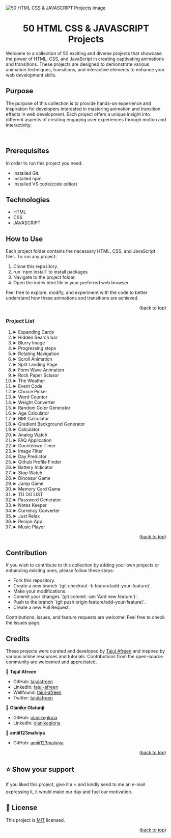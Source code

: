 ![50 HTML CSS & JAVASCRIPT Projects Image](./assets/maxresdefault.jpg)

<div>
<h1 align="center">50 HTML CSS & JAVASCRIPT Projects</h1> 
<p>Welcome to a collection of 50 exciting and diverse projects that showcase the power of HTML, CSS, and JavaScript in creating captivating animations and transitions. These projects are designed to demonstrate various animation techniques, transitions, and interactive elements to enhance your web development skills.</p>
</div>

## Purpose

<p>The purpose of this collection is to provide hands-on experience and inspiration for developers interested in mastering animation and transition effects in web development. Each project offers a unique insight into different aspects of creating engaging user experiences through motion and interactivity.</p>

<br>

## Prerequisites

In order to run this project you need:

- Installed Git.
- Installed npm
- Installed VS code(code editor)

## Technologies

  <ul>
    <li>HTML</li>
    <li>CSS</li>
    <li>JAVASCRIPT</li>
  </ul>

## How to Use

 <p>Each project folder contains the necessary HTML, CSS, and JavaScript files. To run any project:</p>
 <ol>
 <li>Clone this repository.</li>
 <li>run `npm install` to install packages </li>
 <li>Navigate to the project folder.</li>
 <li>Open the index.html file in your preferred web browser.</li>
 </ol>

<p>Feel free to explore, modify, and experiment with the code to better understand how these animations and transitions are achieved.</p>

<p align="right">(<a href="#readme-top">back to top</a>)</p>

### Project List

<ol>
<li>
<details>
<summary>Expanding Cards</summary>
<p>"Expanding Cards" is an interactive web layout where clicking on an image expands it while automatically minimizing other cards, offering a captivating and organized way to explore content with seamless transitions and intuitive design.</p>
<ul>
<li><a href="https://tajulafreen.github.io/50Projects-HTML-CSS-JavaScript/Source-Code/ExpandsCards/">Live Demo</a></li>
<li><a href="https://github.com/tajulafreen/50Projects-HTML-CSS-JavaScript/tree/main/Source-Code/ExpandsCards">Source</a></li>
</ul> 
</details>
</li>

<li>
<details>
<summary>Hidden Search bar</summary>
<p>Hidden Search Bar discreetly expands upon toggling, seamlessly integrating a sleek and intuitive search feature into interfaces, enhancing user accessibility and experience.</p>
<ul>
<li><a href="https://tajulafreen.github.io/50Projects-HTML-CSS-JavaScript/Source-Code/HiddenSearch/">Live Demo</a></li>
<li><a href="https://github.com/tajulafreen/50Projects-HTML-CSS-JavaScript/tree/main/Source-Code/HiddenSearch">Source</a></li>
</ul> 
</details>
</li>

<li>
<details>
<summary>Blurry Image</summary>
<p>
"Blurry Image" project utilizes covert blurring on page load, gradually transitioning images from a blurred state to crystal clear, enhancing visual experience seamlessly.</p>
<ul>
<li><a href="https://tajulafreen.github.io/50Projects-HTML-CSS-JavaScript/Source-Code/BluringImage/">Live Demo</a></li>
<li><a href="https://github.com/tajulafreen/50Projects-HTML-CSS-JavaScript/tree/main/Source-Code/BluringImage">Source</a></li>
</ul> 
</details>
</li>

<li>
<details>
<summary>Progressing steps</summary>
<p>"Progressing Steps" project showcases dynamic button effects, visually demonstrating progression through color fills upon each click, embodying interactive advancement in just a tap.</p>
<ul>
<li><a href="https://tajulafreen.github.io/50Projects-HTML-CSS-JavaScript/Source-Code/ProgressSteps/">Live Demo</a></li>
<li><a href="https://github.com/tajulafreen/50Projects-HTML-CSS-JavaScript/tree/main/Source-Code/ProgressSteps">Source</a></li>
</ul> 
</details>
</li>

<li>
<details>
<summary>Rotating Navigation</summary>
<p>"Rotating Navigation" is a dynamic project where clicking the menu bar triggers a 45-degree screen rotation, offering an engaging and unique user experience through interactive navigation.</p>
<ul>
<li><a href="https://tajulafreen.github.io/50Projects-HTML-CSS-JavaScript/Source-Code/RotatingNavigation/">Live Demo</a></li>
<li><a href="https://github.com/tajulafreen/50Projects-HTML-CSS-JavaScript/tree/main/Source-Code/RotatingNavigation">Source</a></li>
</ul> 
</details>
</li>

<li>
<details>
<summary>Scroll Animation</summary>
<p>"Scroll Animation" is a dynamic project that imbues scrolling web pages with captivating animation effects, elevating the user experience through visually engaging content transitions triggered by scrolling actions.</p>
<ul>
<li><a href="https://tajulafreen.github.io/50Projects-HTML-CSS-JavaScript/Source-Code/ScrollAnimation/">Live Demo</a></li>
<li><a href="https://github.com/tajulafreen/50Projects-HTML-CSS-JavaScript/tree/main/Source-Code/ScrollAnimation">Source</a></li>
</ul> 
</details>
</li>

<li>
<details>
<summary>Split Landing Page</summary>
<p>"Experience the 'Split Landing Page' - a dynamic interface that expands upon hover, providing an immersive view, and seamlessly minimizes upon mouse removal. Engage with captivating button glow effects, adding a touch of interactivity to your browsing journey."</p>
<ul>
<li><a href="https://tajulafreen.github.io/50Projects-HTML-CSS-JavaScript/Source-Code/SplitLanding-Page/">Live Demo</a></li>
<li><a href="https://github.com/tajulafreen/50Projects-HTML-CSS-JavaScript/tree/main/Source-Code/SplitLanding-Page">Source</a></li>
</ul> 
</details>
</li>

<li>
<details>
<summary>Form Wave Animation</summary>
<p>Enhancing user interaction, this form features dynamic label animations with a mesmerizing wave effect, complemented by a gradient background for a stylish and immersive visual experience.</p>
<ul>
<li><a href="https://tajulafreen.github.io/50Projects-HTML-CSS-JavaScript/Source-Code/FormWaveAnimation/">Live Demo</a></li>
<li><a href="https://github.com/tajulafreen/50Projects-HTML-CSS-JavaScript/tree/main/Source-Code/FormWaveAnimation">Source</a></li>
</ul> 
</details>
</li>

<li>
<details>
<summary>Rock Paper Scissor</summary>
<p>Introducing a classic Rock, Paper, Scissors game with a modern twist. Experience the thrill of strategic choices and animated outcomes in this engaging web application, designed for both fun and interactive play.</p>
<ul>
<li><a href="https://tajulafreen.github.io/50Projects-HTML-CSS-JavaScript/Source-Code/RockPapperScissor/">Live Demo</a></li>
<li><a href="https://github.com/tajulafreen/50Projects-HTML-CSS-JavaScript/tree/main/Source-Code/RockPapperScissor">Source</a></li>
</ul> 
</details>
</li>

<li>
<details>
<summary>The Weather</summary>
<p>Weather App automatically detects your location using navigator, providing real-time weather updates tailored to your area. Enjoy intuitive design, accurate forecasts, and dynamic backgrounds based on current weather conditions for a seamless weather browsing experience. Stay informed and prepared with our convenient and user-friendly Weather App with Location Detection.</p>
<ul>
<li><a href="https://tajulafreen.github.io/50Projects-HTML-CSS-JavaScript/Source-Code/WeatherApp/">Live Demo</a></li>
<li><a href="https://github.com/tajulafreen/50Projects-HTML-CSS-JavaScript/tree/main/Source-Code/WeatherApp">Source</a></li>
</ul> 
</details>
</li>

<li>
<details>
<summary>Event Code</summary>
<p>The Event Code project is a simple web application that allows users to obtain the keycode of any key they press on their keyboard. Built using HTML, CSS, and JavaScript, the application provides a user-friendly interface where users can press any key, and the corresponding keycode will be displayed on the screen in real-time. This project serves as a practical demonstration of event handling in web development and can be used as a learning tool for understanding keyboard events in JavaScript.</p>
<ul>
<li><a href="https://tajulafreen.github.io/50Projects-HTML-CSS-JavaScript/Source-Code/EventCode/">Live Demo</a></li>
<li><a href="https://github.com/tajulafreen/50Projects-HTML-CSS-JavaScript/tree/main/Source-Code/EventCode">Source</a></li>
</ul> 
</details>
</li>

<li>
<details>
<summary>Choice Picker</summary>
<p>A cutting-edge web application leveraging HTML, CSS, and JavaScript technologies to facilitate user selection from a customizable range of options. The application features an intuitive interface with a text input field, where users can enter their preferred choices. Upon submission, the system randomly cycles through the entered options and lands on a selected choice, which is prominently highlighted with a distinct color scheme, distinguishing it from the other options.</p>
<ul>
<li><a href="https://tajulafreen.github.io/50Projects-HTML-CSS-JavaScript/Source-Code/ChoicePicker/">Live Demo</a></li>
<li><a href="https://github.com/tajulafreen/50Projects-HTML-CSS-JavaScript/tree/main/Source-Code/ChoicePicker">Source</a></li>
</ul> 
</details>
</li>

<li>
<details>
<summary>Word Counter</summary>
<p>Word Counter App is a simple and efficient tool built using HTML, CSS, and JavaScript. This application provides users with an easy way to count words, characters, sentences, and paragraphs in a given text. Additionally, it offers features such as readability score and estimated reading time.</p>
<ul>
<li><a href="https://tajulafreen.github.io/50Projects-HTML-CSS-JavaScript/Source-Code/WordCounter/">Live Demo</a></li>
<li><a href="https://github.com/tajulafreen/50Projects-HTML-CSS-JavaScript/tree/main/Source-Code/WordCounter">Source</a></li>
</ul> 
</details>
</li>

<li>
<details>
<summary>Weight Converter</summary>
<p>Weight Converter is a simple and efficient tool built using HTML, CSS, and JavaScript. The Weight Converter project is a beginner-friendly web development project designed to help users convert weight measurements seamlessly. Users can input a weight in kilograms and instantly see conversions to grams, pounds, and ounces.</p>
<ul>
<li><a href="https://tajulafreen.github.io/50Projects-HTML-CSS-JavaScript/Source-Code/WeightConverter/">Live Demo</a></li>
<li><a href="https://github.com/tajulafreen/50Projects-HTML-CSS-JavaScript/tree/main/Source-Code/WeightConverter">Source</a></li>
</ul> 
</details>
</li>

<li>
<details>
<summary>Random Color Generator</summary>
<p>Random Color Generator is a user-friendly tool built using HTML, CSS, and JavaScript. The Random Color Generator project is a beginner-friendly web development project designed to help users generate random colors effortlessly. Users can click a button to instantly see randomly generated colors.</p>
<ul>
<li><a href="https://tajulafreen.github.io/50Projects-HTML-CSS-JavaScript/Source-Code/RandomColorGenerator/">Live Demo</a></li>
<li><a href="https://github.com/tajulafreen/50Projects-HTML-CSS-JavaScript/tree/main/Source-Code/RandomColorGenerator">Source</a></li>
</ul> 
</details>
</li>

<li>
<details>
<summary>Age Calculator</summary>
<p>Age Calculator is a user-friendly tool built using HTML, CSS, and JavaScript. The Age Calculator project is a beginner-friendly web development project designed to help users calculate their age effortlessly. Users can input their date of birth and instantly see their age in years.</p>
<ul>
<li><a href="https://tajulafreen.github.io/50Projects-HTML-CSS-JavaScript/Source-Code/AgeCalculator/">Live Demo</a></li>
<li><a href="https://github.com/tajulafreen/50Projects-HTML-CSS-JavaScript/tree/main/Source-Code/AgeCalculator">Source</a></li>
</ul> 
</details>
</li>

<li>
<details>
<summary>BMI Calculator</summary>
<p>The BMI Calculator is a simple web application built using HTML, CSS, and JavaScript. It allows users to easily calculate their Body Mass Index (BMI) by entering their height and weight. The application then computes the BMI and displays the result, helping users understand their body mass relative to their height and weight. This project is beginner-friendly and provides a practical example of using basic web development skills to create a functional tool.</p>
<ul>
<li><a href="https://tajulafreen.github.io/50Projects-HTML-CSS-JavaScript/Source-Code/BMICalculator/">Live Demo</a></li>
<li><a href="https://github.com/tajulafreen/50Projects-HTML-CSS-JavaScript/tree/main/Source-Code/BMICalculator">Source</a></li>
</ul> 
</details>
</li>

<li>
<details>
<summary>Gradient Background Generator</summary>
<p>The Gradient Background Generator is a user-friendly tool built using HTML, CSS, and JavaScript. This project allows users to create beautiful gradient backgrounds effortlessly. Users can select two colors to generate a gradient background and see the corresponding CSS code, which they can easily copy and use in their own projects. The tool is designed to be beginner-friendly, making it an excellent project for those new to web development.</p>
<ul>
<li><a href="https://tajulafreen.github.io/50Projects-HTML-CSS-JavaScript/Source-Code/GradientBackgroundGenerator/">Live Demo</a></li>
<li><a href="https://github.com/tajulafreen/50Projects-HTML-CSS-JavaScript/tree/main/Source-Code/GradientBackgroundGenerator">Source</a></li>
</ul> 
</details>
</li>

<li>
<details>
<summary>Calculator</summary>
<p>Calculator is a straightforward and user-friendly tool developed using HTML, CSS, and JavaScript. This beginner-friendly web development project is designed to help users perform basic arithmetic operations such as addition, subtraction, multiplication, and division seamlessly. Users can input numbers and choose an operator to instantly see the calculated result. The calculator also includes functionalities for clearing the input and handling decimal numbers.</p>
<ul>
<li><a href="https://tajulafreen.github.io/50Projects-HTML-CSS-JavaScript/Source-Code/Calculator/">Live Demo</a></li>
<li><a href="https://github.com/tajulafreen/50Projects-HTML-CSS-JavaScript/tree/main/Source-Code/Calculator">Source</a></li>
</ul> 
</details>
</li>

<li>
<details>
<summary>Analog Watch</summary>
<p>Analog Watch is a visually appealing and functional timekeeping tool built using HTML, CSS, and JavaScript. This project features a classic analog clock design with distinct hour, minute, and second hands. The clock displays the current time with real-time updates, and its stylish design includes subtle shadowing and color adjustments to enhance its aesthetic appeal. The clock’s hands are dynamically styled with CSS for a modern and engaging look.</p>
<ul>
<li><a href="https://tajulafreen.github.io/50Projects-HTML-CSS-JavaScript/Source-Code/AnalogWatch/">Live Demo</a></li>
<li><a href="https://github.com/tajulafreen/50Projects-HTML-CSS-JavaScript/tree/main/Source-Code/AnalogWatch">Source</a></li>
</ul> 
</details>
</li>

<li>
<details>
<summary>FAQ Application</summary>
<p>The FAQ Application is a responsive web-based tool designed to provide users with quick and easy access to frequently asked questions and their answers. Built with HTML, CSS, and JavaScript, this project showcases a clean and intuitive interface that allows users to expand and collapse answers with a simple click.</p>
<ul>
<li><a href="https://tajulafreen.github.io/50Projects-HTML-CSS-JavaScript/Source-Code/FAQApplication/">Live Demo</a></li>
<li><a href="https://github.com/tajulafreen/50Projects-HTML-CSS-JavaScript/tree/main/Source-Code/FAQApplication">Source</a></li>
</ul> 
</details>
</li>

<li>
<details>
<summary>Countdown Timer</summary>
<p>The Countdown Timer is an intuitive and visually appealing tool built using HTML, CSS, and JavaScript. This project allows users to set a countdown to a specific event or deadline, providing a real-time display of the remaining days, hours, minutes, and seconds. It's a great project for beginners to practice and enhance their web development skills.</p>
<ul>
<li><a href="https://tajulafreen.github.io/50Projects-HTML-CSS-JavaScript/Source-Code/CountdownTimer/">Live Demo</a></li>
<li><a href="https://github.com/tajulafreen/50Projects-HTML-CSS-JavaScript/tree/main/Source-Code/CountdownTimer">Source</a></li>
</ul> 
</details>
</li>

<li>
<details>
<summary>Image Filter</summary>
<p>The Image Filter Web Application allows users to upload and edit images by applying various filters (brightness, contrast, saturation, and vibrance) and effects (vintage, lomo, clarity, etc.). Users can preview changes on a canvas, download the edited image, or revert to the original. This application is built using HTML, CSS, and vanilla JavaScript.</p>
<ul>
<li><a href="https://tajulafreen.github.io/50Projects-HTML-CSS-JavaScript/Source-Code/ImageFilter/">Live Demo</a></li>
<li><a href="https://github.com/tajulafreen/50Projects-HTML-CSS-JavaScript/tree/main/Source-Code/ImageFilter">Source</a></li>
</ul> 
</details>
</li>

<li>
<details>
<summary>Day Predictor</summary>
<p>A Simple Week Day Predictor App written in HTML, CSS, and JavaScript. This app displays the current day of the week along with a corresponding motivational quote, using local computer time.</p>
<ul>
<li><a href="https://tajulafreen.github.io/50Projects-HTML-CSS-JavaScript/Source-Code/DayPredictor/">Live Demo</a></li>
<li><a href="https://github.com/tajulafreen/50Projects-HTML-CSS-JavaScript/tree/main/Source-Code/DayPredictor">Source</a></li>
</ul> 
</details>
</li>

<li>
<details>
<summary>Github Profile Finder</summary>
<p>The GitHub User Info Finder is a web application designed to fetch and display detailed information about GitHub users. By simply entering a GitHub username, users can retrieve profile information including the avatar, name, bio, number of public repositories, followers, and following count. This project leverages the GitHub API to provide real-time data, and it is built using HTML, CSS, and JavaScript for a seamless user experience.</p>
<ul>
<li><a href="https://tajulafreen.github.io/50Projects-HTML-CSS-JavaScript/Source-Code/GithubProfileFinder/">Live Demo</a></li>
<li><a href="https://github.com/tajulafreen/50Projects-HTML-CSS-JavaScript/tree/main/Source-Code/GithubProfileFinder">Source</a></li>
</ul> 
</details>
</li>

<li>
<details>
<summary>Battery Indicator</summary>
<p>This project is a simple web application that dynamically displays the battery level of the user's device and includes a dark mode toggle feature. The battery level is visually represented as a progress bar and also shown as a percentage. The application leverages the Battery Status API to fetch the battery information and updates the display in real-time. Additionally, the user can switch between light and dark modes by clicking a toggle button, enhancing the user interface's customization options.</p>
<ul>
<li><a href="https://tajulafreen.github.io/50Projects-HTML-CSS-JavaScript/Source-Code/BatteryIndicator/">Live Demo</a></li>
<li><a href="https://github.com/tajulafreen/50Projects-HTML-CSS-JavaScript/tree/main/Source-Code/BatteryIndicator">Source</a></li>
</ul> 
</details>
</li>

<li>
<details>
<summary>Stop Watch</summary>
<p>This project is a simple and interactive stopwatch application created using HTML, CSS, and JavaScript. The stopwatch can be started, stopped, and reset, allowing users to measure elapsed time accurately. It displays minutes, seconds, and milliseconds, providing a clear and precise time tracking interface. The application is styled with CSS for a clean and modern look, and it is fully responsive, ensuring usability across different devices.</p>
<ul>
<li><a href="https://tajulafreen.github.io/50Projects-HTML-CSS-JavaScript/Source-Code/StopWatch/">Live Demo</a></li>
<li><a href="https://github.com/tajulafreen/50Projects-HTML-CSS-JavaScript/tree/main/Source-Code/StopWatch">Source</a></li>
</ul> 
</details>
</li>

<li>
<details>
<summary>Dinosaur Game</summary>
<p>This project is a simple, interactive "Dinosaur Game" built using HTML, CSS, and JavaScript. Inspired by the classic offline game in Google Chrome, the player controls a dinosaur character that must jump over moving obstacles (cacti) to avoid collision. The game features basic animations and a scoring system, providing an engaging experience. The project demonstrates fundamental concepts of web development, including DOM manipulation, event handling, and CSS animations.</p>
<ul>
<li><a href="https://tajulafreen.github.io/50Projects-HTML-CSS-JavaScript/Source-Code/DinosaurGame/">Live Demo</a></li>
<li><a href="https://github.com/tajulafreen/50Projects-HTML-CSS-JavaScript/tree/main/Source-Code/DinosaurGame">Source</a></li>
</ul> 
</details>
</li>

<li>
<details>
<summary>Jump Game</summary>
<p>This project is a simple browser-based "Jump Game" where players control a character that must jump over blocks to avoid collisions. It demonstrates the use of HTML, CSS, and JavaScript to create an interactive game with basic animations and collision detection. The player uses the spacebar to jump and scores points based on survival time. The game includes two types of moving obstacles, adding a layer of challenge.</p>
<ul>
<li><a href="https://tajulafreen.github.io/50Projects-HTML-CSS-JavaScript/Source-Code/JumpGame/">Live Demo</a></li>
<li><a href="https://github.com/tajulafreen/50Projects-HTML-CSS-JavaScript/tree/main/Source-Code/JumpGame">Source</a></li>
</ul> 
</details>
</li>

<li>
<details>
<summary>Memory Card Game</summary>
<p>The Memory Card Game is a classic card-matching game designed to enhance cognitive skills and memory. Players are presented with a grid of face-down cards. The goal is to find and match all pairs of cards. This project demonstrates fundamental web development skills using HTML, CSS, and JavaScript.</p>
<ul>
<li><a href="https://tajulafreen.github.io/50Projects-HTML-CSS-JavaScript/Source-Code/MemoryCard/">Live Demo</a></li>
<li><a href="https://github.com/tajulafreen/50Projects-HTML-CSS-JavaScript/tree/main/Source-Code/MemoryCard">Source</a></li>
</ul> 
</details>
</li>

<li>
<details>
<summary>TO DO LIST</summary>
<p>This project is a simple web-based To-Do List application that allows users to add tasks, categorize them, and filter tasks by category. The application is built using HTML, CSS, and JavaScript, with JavaScript modules to separate concerns and improve maintainability.</p>
<ul>
<li><a href="https://tajulafreen.github.io/50Projects-HTML-CSS-JavaScript/Source-Code/ToDoList/">Live Demo</a></li>
<li><a href="https://github.com/tajulafreen/50Projects-HTML-CSS-JavaScript/tree/main/Source-Code/ToDoList">Source</a></li>
</ul> 
</details>
</li>

<li>
<details>
<summary>Password Generator</summary>
<p>The Password Generator App is a web application that allows users to create secure, customizable passwords based on user-defined criteria such as length and character types. It offers a simple interface for generating and copying passwords to the clipboard. This tool enhances online security by providing strong, random passwords.</p>
<ul>
<li><a href="https://tajulafreen.github.io/50Projects-HTML-CSS-JavaScript/Source-Code/PasswordGenerator/">Live Demo</a></li>
<li><a href="https://github.com/tajulafreen/50Projects-HTML-CSS-JavaScript/tree/main/Source-Code/PasswordGenerator">Source</a></li>
</ul> 
</details>
</li>

<li>
<details>
<summary>Notes Keeper</summary>
<p>The Notes Keeper App is a web-based application designed for creating, storing, and managing personal notes. It offers a simple and intuitive interface for adding, searching, and deleting notes using local storage, ensuring data persistence across sessions.</p>
<ul>
<li><a href="https://tajulafreen.github.io/50Projects-HTML-CSS-JavaScript/Source-Code/NotesKeeper/">Live Demo</a></li>
<li><a href="https://github.com/tajulafreen/50Projects-HTML-CSS-JavaScript/tree/main/Source-Code/NotesKeeper">Source</a></li>
</ul> 
</details>
</li>

<li>
<details>
<summary>Currency Converter</summary>
<p>This project is a Currency Converter application built using HTML, CSS, and JavaScript. It allows users to convert one currency into another by inputting an amount and selecting the currencies they want to convert from and to.</p>
<ul>
<li><a href="https://tajulafreen.github.io/50Projects-HTML-CSS-JavaScript/Source-Code/CurrencyConverter/">Live Demo</a></li>
<li><a href="https://github.com/tajulafreen/50Projects-HTML-CSS-JavaScript/tree/main/Source-Code/CurrencyConverter">Source</a></li>
</ul> 
</details>
</li>

<li>
<details>
<summary>Just Relax</summary>
<p>The Just Relax App is a breathing exercise web application built with HTML, CSS, and JavaScript (ES6+). It guides users through a breathing exercise by animating visual cues and displaying text prompts such as "Breathe In," "Hold," and "Breathe Out." This helps users relax and practice mindfulness.</p>
<ul>
<li><a href="https://tajulafreen.github.io/50Projects-HTML-CSS-JavaScript/Source-Code/JustRelax/">Live Demo</a></li>
<li><a href="https://github.com/tajulafreen/50Projects-HTML-CSS-JavaScript/tree/main/Source-Code/JustRelax">Source</a></li>
</ul> 
</details>
</li>

<li>
<details>
<summary>Recipe App</summary>
<p>The Recipe App is designed to make cooking enjoyable and easy for everyone, from beginners to seasoned chefs. Discover a wide range of recipes, create your own, and share them with the community. With an intuitive interface and smart features, it helps you explore new dishes, organize your favorite recipes, and plan meals for any occasion.</p>
<ul>
<li><a href="https://tajulafreen.github.io/50Projects-HTML-CSS-JavaScript/Source-Code/RecipeApp/">Live Demo</a></li>
<li><a href="https://github.com/tajulafreen/50Projects-HTML-CSS-JavaScript/tree/main/Source-Code/RecipeApp">Source</a></li>
</ul> 
</details>
</li>

<li>
<details>
<summary>Music Player</summary>
<p>A simple, user-friendly Music Player built using HTML, CSS, and JavaScript. This app allows users to upload and manage their favorite songs dynamically, creating a personalized playlist.</p>
<ul>
<li><a href="https://tajulafreen.github.io/50Projects-HTML-CSS-JavaScript/Source-Code/MusicPlayer/">Live Demo</a></li>
<li><a href="https://github.com/tajulafreen/50Projects-HTML-CSS-JavaScript/tree/main/Source-Code/MusicPlayer">Source</a></li>
</ul> 
</details>
</li>

</ol>

<p align="right">(<a href="#readme-top">back to top</a>)</p>

## Contribution

<p>If you wish to contribute to this collection by adding your own projects or enhancing existing ones, please follow these steps:</p>
<ul>
<li>Fork this repository.</li>
<li>Create a new branch `(git checkout -b feature/add-your-feature)`. </li>
<li>Make your modifications.</li>
<li>Commit your changes `(git commit -am 'Add new feature')`.</li>
<li>Push to the branch `(git push origin feature/add-your-feature)`.</li>
<li>Create a new Pull Request.</li>
</ul>
<p>Contributions, issues, and feature requests are welcome! Feel free to check the issues page.</p>

## Credits

<p>These projects were curated and developed by <a href="https://github.com/tajulafreen/">Tajul Afreen</a>
 and inspired by various online resources and tutorials. Contributions from the open-source community are welcomed and appreciated.</p>

👤 **Tajul Afreen**

- GitHub: [tajulafreen](https://github.com/tajulafreen)
- LinkedIn: [tajul-afreen](https://www.linkedin.com/in/tajul-afreen/)
- Wellfound: [tajul-afreen](https://wellfound.com/u/tajul-afreen)
- Twitter: [tajulafreen](https://www.twitter.com/tajulafreen)

👤 **Olanike Olatunji**

- GitHub: [olanikegloria](https://github.com/olanikegloria)
- LinkedIn: [olanikegloria](https://www.linkedin.com/in/olani/)

👤 **amiii123malviya**

- GitHub: [amiii123malviya](https://github.com/amiii123malvi)

<p align="right">(<a href="#readme-top">back to top</a>)</p>

## ⭐️ Show your support <a name="support"></a>

If you liked this project, give it a ⭐️ and kindly send to me an e-mail expressing it, it would make our day and fuel our motivation.

## 📝 License <a name="license"></a>

This project is [MIT](./LICENSE) licensed.

<p align="right">(<a href="#readme-top">back to top</a>)</p>
